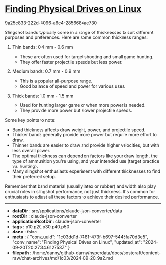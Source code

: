 # [Finding Physical Drives on Linux](https://claude.ai/chat/1c03dd1d-7481-473f-b697-5445fa70d3e5)

9a25c833-222d-4096-a6c4-2856684ae730

 Slingshot bands typically come in a range of thicknesses to suit different purposes and preferences. Here are some common thickness ranges:

1. Thin bands: 0.4 mm - 0.6 mm
   - These are often used for target shooting and small game hunting.
   - They offer faster projectile speeds but less power.

2. Medium bands: 0.7 mm - 0.9 mm
   - This is a popular all-purpose range.
   - Good balance of speed and power for various uses.

3. Thick bands: 1.0 mm - 1.5 mm
   - Used for hunting larger game or when more power is needed.
   - They provide more power but slower projectile speeds.

Some key points to note:

- Band thickness affects draw weight, power, and projectile speed.
- Thicker bands generally provide more power but require more effort to draw.
- Thinner bands are easier to draw and provide higher velocities, but with less overall power.
- The optimal thickness can depend on factors like your draw length, the type of ammunition you're using, and your intended use (target practice vs. hunting).
- Many slingshot enthusiasts experiment with different thicknesses to find their preferred setup.

Remember that band material (usually latex or rubber) and width also play crucial roles in slingshot performance, not just thickness. It's common for enthusiasts to adjust all these factors to achieve their desired performance.

---

* **dataDir** : src/applications/claude-json-converter/data
* **rootDir** : claude-json-converter
* **applicationRootDir** : claude-json-converter
* **tags** : p10.p20.p30.p40.p50
* **done** : false
* **meta** : {
  "conv_uuid": "1c03dd1d-7481-473f-b697-5445fa70d3e5",
  "conv_name": "Finding Physical Drives on Linux",
  "updated_at": "2024-09-20T20:27:34.612753Z"
}
* **filepath** : /home/danny/github-danny/hyperdata/docs/postcraft/content-raw/chat-archives/md/1c03/2024-09-20_9a2.md